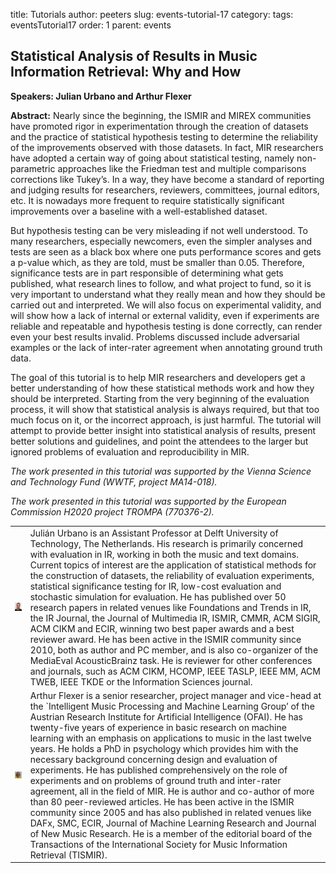 title: Tutorials
author: peeters
slug: events-tutorial-17
category:
tags: eventsTutorial17
order: 1
parent: events

## Statistical Analysis of Results in Music Information Retrieval: Why and How

**Speakers: Julian Urbano and Arthur Flexer**

**Abstract:** Nearly since the beginning, the ISMIR and MIREX communities have promoted rigor in experimentation through the creation of datasets and the practice of statistical hypothesis testing to determine the reliability of the improvements observed with those datasets. In fact, MIR researchers have adopted a certain way of going about statistical testing, namely non-parametric approaches like the Friedman test and multiple comparisons corrections like Tukey’s. In a way, they have become a standard of reporting and judging results for researchers, reviewers, committees, journal editors, etc. It is nowadays more frequent to require statistically significant improvements over a baseline with a well-established dataset.

But hypothesis testing can be very misleading if not well understood. To many researchers, especially newcomers, even the simpler analyses and tests are seen as a black box where one puts performance scores and gets a p-value which, as they are told, must be smaller than 0.05. Therefore, significance tests are in part responsible of determining what gets published, what research lines to follow, and what project to fund, so it is very important to understand what they really mean and how they should be carried out and interpreted. We will also focus on experimental validity, and will show how a lack of internal or external validity, even if experiments are reliable and repeatable and hypothesis testing is done correctly, can render even your best results invalid. Problems discussed include adversarial examples or the lack of inter-rater agreement when annotating ground truth data.

The goal of this tutorial is to help MIR researchers and developers get a better understanding of how these statistical methods work and how they should be interpreted. Starting from the very beginning of the evaluation process, it will show that statistical analysis is always required, but that too much focus on it, or the incorrect approach, is just harmful. The tutorial will attempt to provide better insight into statistical analysis of results, present better solutions and guidelines, and point the attendees to the larger but ignored problems of evaluation and reproducibility in MIR.

<I>The work presented in this tutorial was supported by the Vienna Science and Technology Fund (WWTF, project MA14-018).

The work presented in this tutorial was supported by the European Commission H2020 project TROMPA (770376-2).</I>


<TABLE>

<TR>
<TD>
<img src="../images/tutorial_photo_urbano.jpg">
</TD>
<TD>
Julián Urbano is an Assistant Professor at Delft University of Technology, The Netherlands. His research is primarily concerned with evaluation in IR, working in both the music and text domains. Current topics of interest are the application of statistical methods for the construction of datasets, the reliability of evaluation experiments, statistical significance testing for IR, low-cost evaluation and stochastic simulation for evaluation. He has published over 50 research papers in related venues like Foundations and Trends in IR, the IR Journal, the Journal of Multimedia IR, ISMIR, CMMR, ACM SIGIR, ACM CIKM and ECIR, winning two best paper awards and a best reviewer award. He has been active in the ISMIR community since 2010, both as author and PC member, and is also co-organizer of the MediaEval AcousticBrainz task. He is reviewer for other conferences and journals, such as ACM CIKM, HCOMP, IEEE TASLP, IEEE MM, ACM TWEB, IEEE TKDE or the Information Sciences journal.
</TD>
</TR>


<TR>
<TD>
<img src="../images/tutorial_photo_flexer.jpg">
</TD>
<TD>
Arthur Flexer is a senior researcher, project manager and vice-head at the `Intelligent Music Processing and Machine Learning Group’ of the Austrian Research Institute for Artificial Intelligence (OFAI). He has twenty-five years of experience in basic research on machine learning with an emphasis on applications to music in the last twelve years. He holds a PhD in psychology which provides him with the necessary background concerning design and evaluation of experiments. He has published comprehensively on the role of experiments and on problems of ground truth and inter-rater agreement, all in the field of MIR. He is author and co-author of more than 80 peer-reviewed articles. He has been active in the ISMIR community since 2005 and has also published in related venues like DAFx, SMC, ECIR, Journal of Machine Learning Research and Journal of New Music Research. He is a member of the editorial board of the Transactions of the International Society for Music Information Retrieval (TISMIR).
</TD>
</TR>

</TABLE>


